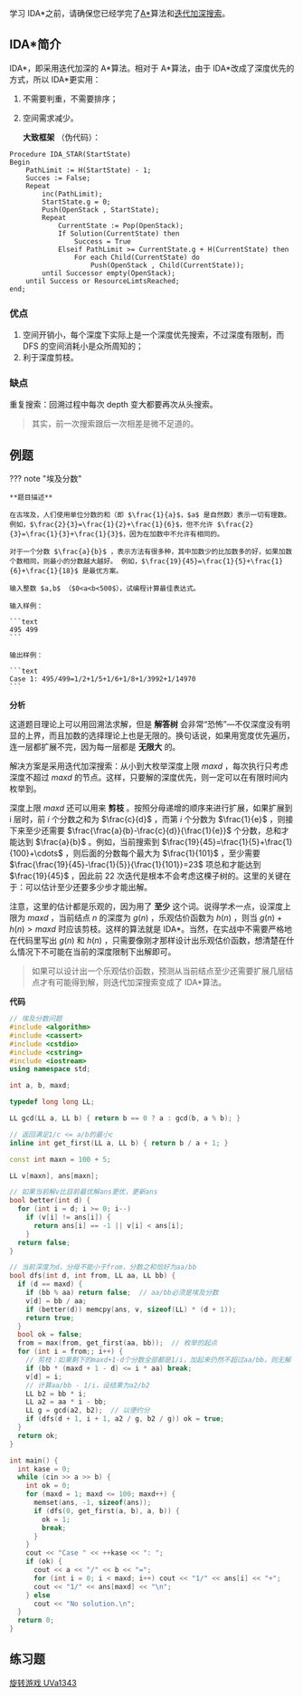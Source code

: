 学习 IDA\*之前，请确保您已经学完了[A\*](/search/astar)算法和[迭代加深搜索](/search/iterative)。

## IDA\*简介

IDA\*，即采用迭代加深的 A\*算法。相对于 A\*算法，由于 IDA\*改成了深度优先的方式，所以 IDA\*更实用：

1.  不需要判重，不需要排序；
2.  空间需求减少。

     **大致框架** （伪代码）：

```text
Procedure IDA_STAR(StartState)
Begin
    PathLimit := H(StartState) - 1;
    Succes := False;
    Repeat
        inc(PathLimit);
        StartState.g = 0;
        Push(OpenStack , StartState);
        Repeat
            CurrentState := Pop(OpenStack);
            If Solution(CurrentState) then
                Success = True
            Elseif PathLimit >= CurrentState.g + H(CurrentState) then
                For each Child(CurrentState) do
                    Push(OpenStack , Child(CurrentState));
        until Successor empty(OpenStack);
    until Success or ResourceLimtsReached;
end;
```

### 优点

1.  空间开销小，每个深度下实际上是一个深度优先搜索，不过深度有限制，而 DFS 的空间消耗小是众所周知的；
2.  利于深度剪枝。

### 缺点

重复搜索：回溯过程中每次 depth 变大都要再次从头搜索。

> 其实，前一次搜索跟后一次相差是微不足道的。

## 例题

??? note "埃及分数"

    **题目描述** 

    在古埃及，人们使用单位分数的和（即 $\frac{1}{a}$，$a$ 是自然数）表示一切有理数。例如，$\frac{2}{3}=\frac{1}{2}+\frac{1}{6}$，但不允许 $\frac{2}{3}=\frac{1}{3}+\frac{1}{3}$，因为在加数中不允许有相同的。 

    对于一个分数 $\frac{a}{b}$ ，表示方法有很多种，其中加数少的比加数多的好，如果加数个数相同，则最小的分数越大越好。 例如，$\frac{19}{45}=\frac{1}{5}+\frac{1}{6}+\frac{1}{18}$ 是最优方案。 

    输入整数 $a,b$ （$0<a<b<500$），试编程计算最佳表达式。

    输入样例：

    ```text
    495 499
    ```

    输出样例：

    ```text
    Case 1: 495/499=1/2+1/5+1/6+1/8+1/3992+1/14970
    ```

 **分析** 

这道题目理论上可以用回溯法求解，但是 **解答树** 会非常“恐怖”—不仅深度没有明显的上界，而且加数的选择理论上也是无限的。换句话说，如果用宽度优先遍历，连一层都扩展不完，因为每一层都是 **无限大** 的。

解决方案是采用迭代加深搜索：从小到大枚举深度上限 $maxd$ ，每次执行只考虑深度不超过 $maxd$ 的节点。这样，只要解的深度优先，则一定可以在有限时间内枚举到。

深度上限 $maxd$ 还可以用来 **剪枝** 。按照分母递增的顺序来进行扩展，如果扩展到 i 层时，前 $i$ 个分数之和为 $\frac{c}{d}$ ，而第 $i$ 个分数为 $\frac{1}{e}$ ，则接下来至少还需要 $\frac{\frac{a}{b}-\frac{c}{d}}{\frac{1}{e}}$ 个分数，总和才能达到 $\frac{a}{b}$ 。例如，当前搜索到 $\frac{19}{45}=\frac{1}{5}+\frac{1}{100}+\cdots$ ，则后面的分数每个最大为 $\frac{1}{101}$ ，至少需要 $\frac{\frac{19}{45}-\frac{1}{5}}{\frac{1}{101}}=23$ 项总和才能达到 $\frac{19}{45}$ ，因此前 $22$ 次迭代是根本不会考虑这棵子树的。这里的关键在于：可以估计至少还要多少步才能出解。

注意，这里的估计都是乐观的，因为用了 **至少** 这个词。说得学术一点，设深度上限为 $maxd$ ，当前结点 $n$ 的深度为 $g(n)$ ，乐观估价函数为 $h(n)$ ，则当 $g(n)+h(n)>maxd$ 时应该剪枝。这样的算法就是 IDA\*。当然，在实战中不需要严格地在代码里写出 $g(n)$ 和 $h(n)$ ，只需要像刚才那样设计出乐观估价函数，想清楚在什么情况下不可能在当前的深度限制下出解即可。

> 如果可以设计出一个乐观估价函数，预测从当前结点至少还需要扩展几层结点才有可能得到解，则迭代加深搜索变成了 IDA\*算法。

 **代码** 

```cpp
// 埃及分数问题
#include <algorithm>
#include <cassert>
#include <cstdio>
#include <cstring>
#include <iostream>
using namespace std;

int a, b, maxd;

typedef long long LL;

LL gcd(LL a, LL b) { return b == 0 ? a : gcd(b, a % b); }

// 返回满足1/c <= a/b的最小c
inline int get_first(LL a, LL b) { return b / a + 1; }

const int maxn = 100 + 5;

LL v[maxn], ans[maxn];

// 如果当前解v比目前最优解ans更优，更新ans
bool better(int d) {
  for (int i = d; i >= 0; i--)
    if (v[i] != ans[i]) {
      return ans[i] == -1 || v[i] < ans[i];
    }
  return false;
}

// 当前深度为d，分母不能小于from，分数之和恰好为aa/bb
bool dfs(int d, int from, LL aa, LL bb) {
  if (d == maxd) {
    if (bb % aa) return false;  // aa/bb必须是埃及分数
    v[d] = bb / aa;
    if (better(d)) memcpy(ans, v, sizeof(LL) * (d + 1));
    return true;
  }
  bool ok = false;
  from = max(from, get_first(aa, bb));  // 枚举的起点
  for (int i = from;; i++) {
    // 剪枝：如果剩下的maxd+1-d个分数全部都是1/i，加起来仍然不超过aa/bb，则无解
    if (bb * (maxd + 1 - d) <= i * aa) break;
    v[d] = i;
    // 计算aa/bb - 1/i，设结果为a2/b2
    LL b2 = bb * i;
    LL a2 = aa * i - bb;
    LL g = gcd(a2, b2);  // 以便约分
    if (dfs(d + 1, i + 1, a2 / g, b2 / g)) ok = true;
  }
  return ok;
}

int main() {
  int kase = 0;
  while (cin >> a >> b) {
    int ok = 0;
    for (maxd = 1; maxd <= 100; maxd++) {
      memset(ans, -1, sizeof(ans));
      if (dfs(0, get_first(a, b), a, b)) {
        ok = 1;
        break;
      }
    }
    cout << "Case " << ++kase << ": ";
    if (ok) {
      cout << a << "/" << b << "=";
      for (int i = 0; i < maxd; i++) cout << "1/" << ans[i] << "+";
      cout << "1/" << ans[maxd] << "\n";
    } else
      cout << "No solution.\n";
  }
  return 0;
}
```

## 练习题

[旋转游戏 UVa1343](https://www.luogu.org/problem/show?pid=uva1343)

